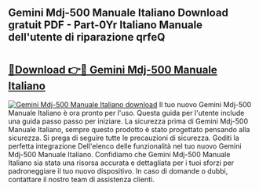 ## Gemini Mdj-500 Manuale Italiano Download gratuit PDF - Part-0Yr Italiano Manuale dell'utente di riparazione qrfeQ

# <h2><a href="http://dfbmum.blite.top/?on=Gemini+Mdj-500+Manuale+Italiano">🔗Download 👉🔴 Gemini Mdj-500 Manuale Italiano</a></h2>

[![Gemini Mdj-500 Manuale Italiano download](https://i.imgur.com/lujVjoI.png)](http://dfbmum.blite.top/?on=Gemini+Mdj-500+Manuale+Italiano)
Il tuo nuovo Gemini Mdj-500 Manuale Italiano è ora pronto per l'uso. Questa guida per l'utente include una guida passo passo per iniziare. La sicurezza prima di Gemini Mdj-500 Manuale Italiano, sempre questo prodotto è stato progettato pensando alla sicurezza. Si prega di seguire tutte le precauzioni di sicurezza. Goditi la perfetta integrazione Dell'elenco delle funzionalità nel tuo nuovo Gemini Mdj-500 Manuale Italiano. Confidiamo che Gemini Mdj-500 Manuale Italiano sia stata una risorsa accurata e dettagliata per i tuoi sforzi per padroneggiare il tuo nuovo dispositivo. In caso di domande o dubbi, contattare il nostro team di assistenza clienti.

